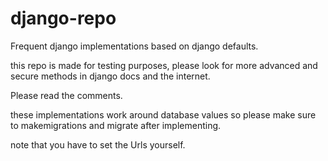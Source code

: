 # django-repo
Frequent django implementations based on django defaults.

this repo is made for testing purposes, please look for more advanced and secure methods in django docs and the internet. 

Please read the comments.

these implementations work around database values so please make sure to makemigrations and migrate after implementing.

note that you have to set the Urls yourself.

